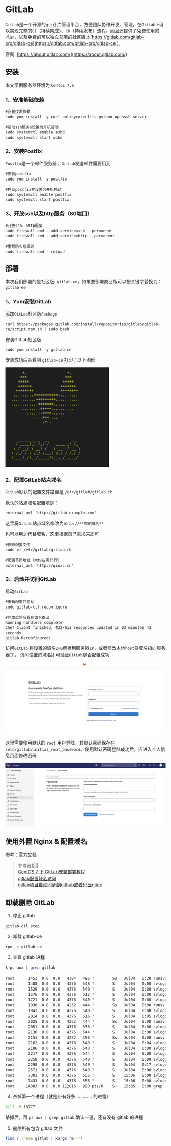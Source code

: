 <!--
 * @Descripttion: 
 * @version: 
 * @Author: qiuxchao
 * @Date: 2022-07-04 16:40:12
 * @LastEditors: qiuxchao
 * @LastEditTime: 2022-07-27 15:42:48
-->
# GitLab

`GitLab`是一个开源的`git`仓库管理平台，方便团队协作开发、管理。在`GitLab上`可以实现完整的`CI`（持续集成）、`CD`（持续发布）流程。而且还提供了免费使用的`Plan`，以及免费的可以独立部署的社区版本[https://gitlab.com/gitlab-org/gitlab-ce](https://gitlab.com/gitlab-org/gitlab-ce )。

官网: [https://about.gitlab.com/](https://about.gitlab.com/)

## 安装

本文示例服务器环境为 `Centos 7.6`

### 1、安准基础依赖

``` shell
#安装技术依赖
sudo yum install -y curl policycoreutils-python openssh-server

#启动ssh服务&设置为开机启动
sudo systemctl enable sshd
sudo systemctl start sshd
```

### 2、安装Postfix

`Postfix`是一个邮件服务器，`GitLab`发送邮件需要用到

``` shell
#安装postfix
sudo yum install -y postfix

#启动postfix并设置为开机启动
sudo systemctl enable postfix
sudo systemctl start postfix
```

### 3、开放ssh以及http服务（80端口）

``` shell
#开放ssh、http服务
sudo firewall-cmd --add-service=ssh --permanent
sudo firewall-cmd --add-service=http --permanent

#重载防火墙规则
sudo firewall-cmd --reload
```

## 部署

本次我们部署的是社区版: `gitlab-ce`，如果要部署商业版可以把关键字替换为：`gitlab-ee`

### 1、Yum安装GitLab

添加`GitLab`社区版`Package`

``` shell
curl https://packages.gitlab.com/install/repositories/gitlab/gitlab-ce/script.rpm.sh | sudo bash
```

安装GitLab社区版

``` shell
sudo yum install -y gitlab-ce
```

安装成功后会看到 `gitlab-ce` 打印了以下图形

![](./image/gitlab_logo.png)

### 2、配置GitLab站点域名

`GitLab`默认的配置文件路径是 `/etc/gitlab/gitlab.rb`

默认的站点域名配置项是：

``` shell
external_url 'http://gitlab.example.com'
```

这里将`GitLab`站点域名修改为`http://**你的域名**`

也可以用`IP`代替域名，这里根据自己需求来即可

``` shell
#修改配置文件
sudo vi /etc/gitlab/gitlab.rb

#配置首页地址（大约在第15行）
external_url 'http://qiuxc.cn'
```

### 3、启动并访问GitLab

启动`GitLab`

``` shell
#重新配置并启动
sudo gitlab-ctl reconfigure

#完成后将会看到如下输出
Running handlers complete
Chef Client finished, 432/613 resources updated in 03 minutes 43 seconds
gitlab Reconfigured!
```

访问`GitLab`
将设置的域名`DNS`解析到服务器`IP`，或者修改本地`host`将域名指向服务器`IP`。
访问设置的域名即可验证`GitLab`是否配置成功

![](./image/gitlab_login.png)

这里需要使用默认的 `root` 用户登陆，其默认密码保存在 `/etc/gitlab/initial_root_password`。使用默认密码登陆成功后，应进入个人信息页面修改密码

![](./image/gitlat_edit_pwd.png)

## 使用外置 Nginx & 配置域名

参考：[官方文档](https://docs.gitlab.com/omnibus/settings/nginx.html#using-an-existing-passengernginx-installation)

<!-- ## GitLab项目自动同步到GitHub或Gitee -->

> 参考链接🔗：<br/>
> [CentOS 7 下 GitLab安装部署教程](https://ken.io/note/centos7-gitlab-install-tutorial)<br/>
> [gitlab配置域名访问](https://blog.51cto.com/u_13767724/2390388)<br/>
> [gitlab项目自动同步到github或者码云gitee](https://developer.aliyun.com/article/644973)

## 卸载删除 GitLab

1. 停止 gitlab

  ```bash
  gitlab-ctl stop
  ```

2. 卸载 gitlab-ce

  ```bash
  rpm -e gitlab-ce
  ```

3. 查看 gitlab 进程

  ```bash
  $ ps aux | grep gitlab

  root      1453  0.0  0.0   4384   496 ?        Ss   Jul04   0:28 runsvdir -P /opt/gitlab/service log: ...........................................................................................................................................................................................................................................................................................................................................................................................................
  root      1488  0.0  0.0   4376   548 ?        S    Jul04   0:00 svlogd -tt /var/log/gitlab/logrotate
  root      1529  0.0  0.0   4376   540 ?        S    Jul04   0:00 svlogd -tt /var/log/gitlab/redis
  root      1576  0.0  0.0   4376   512 ?        S    Jul04   0:00 svlogd /var/log/gitlab/gitaly
  root      1721  0.0  0.0   4376   540 ?        S    Jul04   0:00 svlogd -tt /var/log/gitlab/postgresql
  root      1830  0.0  0.0   4232   444 ?        Ss   Jul04   0:00 runsv gitlab-kas
  root      1843  0.0  0.0   4376   540 ?        S    Jul04   0:00 svlogd -tt /var/log/gitlab/gitlab-kas
  root      2014  0.0  0.0   4376   516 ?        S    Jul04   0:05 svlogd /var/log/gitlab/sidekiq
  root      2025  0.0  0.0   4232   444 ?        Ss   Jul04   0:00 runsv gitlab-workhorse
  root      2051  0.0  0.0   4376   336 ?        S    Jul04   0:00 svlogd /var/log/gitlab/gitlab-workhorse
  root      2136  0.0  0.0   4376   544 ?        S    Jul04   0:00 svlogd -tt /var/log/gitlab/node-exporter
  root      2151  0.0  0.0   4232   356 ?        Ss   Jul04   0:00 runsv gitlab-exporter
  root      2162  0.0  0.0   4376   540 ?        S    Jul04   0:04 svlogd -tt /var/log/gitlab/gitlab-exporter
  root      2186  0.0  0.0   4376   540 ?        S    Jul04   0:00 svlogd -tt /var/log/gitlab/redis-exporter
  root      2217  0.0  0.0   4376   544 ?        S    Jul04   0:00 svlogd -tt /var/log/gitlab/prometheus
  root      2258  0.0  0.0   4376   540 ?        S    Jul04   0:00 svlogd -tt /var/log/gitlab/alertmanager
  root      2298  0.0  0.0   4376   540 ?        S    Jul04   0:17 svlogd -tt /var/log/gitlab/postgres-exporter
  root      2571  0.0  0.0   4376   540 ?        S    Jul04   0:00 svlogd -tt /var/log/gitlab/grafana
  root      7381  0.0  0.0   4376   556 ?        S    15:06   0:00 svlogd -tt /var/log/gitlab/puma
  root      7433  0.0  0.0   4376   556 ?        S    15:06   0:00 svlogd -tt /var/log/gitlab/nginx
  root     14383  0.0  0.0 112816   980 pts/0    S+   15:35   0:00 grep --color=auto gitlab
  ```

4. 杀掉第一个进程（就是带有好多…………. 的进程）

  ```bash
  kill -9 18777
  ```

  杀掉后，再 `ps aux | grep gitlab` 确认一遍，还有没有 gitlab 的进程

5. 删除所有包含 gitlab 文件

  ```bash
  find / -name gitlab | xargs rm -rf
  ```
